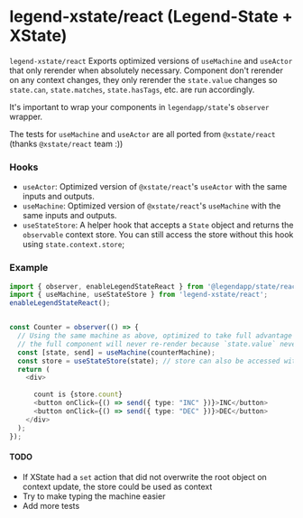 # legend-xstate/react (Legend-State + XState)

`legend-xstate/react` Exports optimized versions of `useMachine` and `useActor` that only rerender when absolutely necessary. Component don't rerender on any context changes, they only rerender the `state.value` changes so `state.can`, `state.matches`, `state.hasTags`, etc. are run accordingly.

It's important to wrap your components in `legendapp/state`'s `observer` wrapper.

The tests for `useMachine` and `useActor` are all ported from `@xstate/react` (thanks `@xstate/react` team :))

### Hooks
- `useActor`: Optimized version of `@xstate/react`'s `useActor` with the same inputs and outputs.
- `useMachine`: Optimized version of `@xstate/react`'s `useMachine` with the same inputs and outputs.
- `useStateStore`: A helper hook that accepts a `State` object and returns the `observable` context store. You can still access the store without this hook using `state.context.store`;

### Example

```typescript jsx
import { observer, enableLegendStateReact } from '@legendapp/state/react';
import { useMachine, useStateStore } from 'legend-xstate/react';
enableLegendStateReact();


const Counter = observer(() => {
  // Using the same machine as above, optimized to take full advantage of `@legendapp/state/react`'s performance.
  // the full component will never re-render because `state.value` never changed
  const [state, send] = useMachine(counterMachine);
  const store = useStateStore(state); // store can also be accessed with `state.context.store`
  return (
    <div>
      
      count is {store.count}
      <button onClick={() => send({ type: "INC" })}>INC</button>
      <button onClick={() => send({ type: "DEC" })}>DEC</button>
    </div>
  );
});
```

#### TODO

- If XState had a `set` action that did not overwrite the root object on context update, the store could be used as context
- Try to make typing the machine easier
- Add more tests
